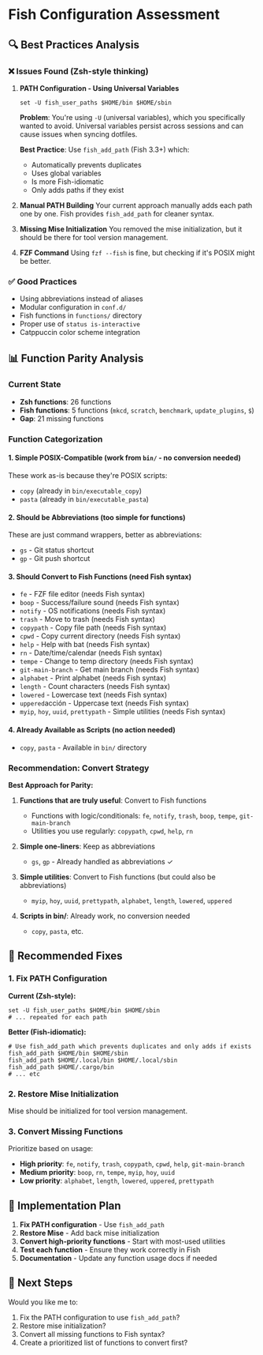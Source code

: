# Fish Configuration Assessment

## 🔍 Best Practices Analysis

### ❌ Issues Found (Zsh-style thinking)

1. **PATH Configuration - Using Universal Variables**
   ```fish
   set -U fish_user_paths $HOME/bin $HOME/sbin
   ```
   **Problem**: You're using `-U` (universal variables), which you specifically wanted to avoid. Universal variables persist across sessions and can cause issues when syncing dotfiles.
   
   **Best Practice**: Use `fish_add_path` (Fish 3.3+) which:
   - Automatically prevents duplicates
   - Uses global variables
   - Is more Fish-idiomatic
   - Only adds paths if they exist

2. **Manual PATH Building**
   Your current approach manually adds each path one by one. Fish provides `fish_add_path` for cleaner syntax.

3. **Missing Mise Initialization**
   You removed the mise initialization, but it should be there for tool version management.

4. **FZF Command**
   Using `fzf --fish` is fine, but checking if it's POSIX might be better.

### ✅ Good Practices

- Using abbreviations instead of aliases
- Modular configuration in `conf.d/`
- Fish functions in `functions/` directory
- Proper use of `status is-interactive`
- Catppuccin color scheme integration

## 📊 Function Parity Analysis

### Current State
- **Zsh functions**: 26 functions
- **Fish functions**: 5 functions (`mkcd`, `scratch`, `benchmark`, `update_plugins`, `$`)
- **Gap**: 21 missing functions

### Function Categorization

#### 1. **Simple POSIX-Compatible** (work from `bin/` - no conversion needed)
These work as-is because they're POSIX scripts:
- `copy` (already in `bin/executable_copy`)
- `pasta` (already in `bin/executable_pasta`)

#### 2. **Should be Abbreviations** (too simple for functions)
These are just command wrappers, better as abbreviations:
- `gs` - Git status shortcut
- `gp` - Git push shortcut

#### 3. **Should Convert to Fish Functions** (need Fish syntax)
- `fe` - FZF file editor (needs Fish syntax)
- `boop` - Success/failure sound (needs Fish syntax)
- `notify` - OS notifications (needs Fish syntax)
- `trash` - Move to trash (needs Fish syntax)
- `copypath` - Copy file path (needs Fish syntax)
- `cpwd` - Copy current directory (needs Fish syntax)
- `help` - Help with bat (needs Fish syntax)
- `rn` - Date/time/calendar (needs Fish syntax)
- `tempe` - Change to temp directory (needs Fish syntax)
- `git-main-branch` - Get main branch (needs Fish syntax)
- `alphabet` - Print alphabet (needs Fish syntax)
- `length` - Count characters (needs Fish syntax)
- `lowered` - Lowercase text (needs Fish syntax)
- `uppered`acción - Uppercase text (needs Fish syntax)
- `myip`, `hoy`, `uuid`, `prettypath` - Simple utilities (needs Fish syntax)

#### 4. **Already Available as Scripts** (no action needed)
- `copy`, `pasta` - Available in `bin/` directory

### Recommendation: Convert Strategy

**Best Approach for Parity:**

1. **Functions that are truly useful**: Convert to Fish functions
   - Functions with logic/conditionals: `fe`, `notify`, `trash`, `boop`, `tempe`, `git-main-branch`
   - Utilities you use regularly: `copypath`, `cpwd`, `help`, `rn`

2. **Simple one-liners**: Keep as abbreviations
   - `gs`, `gp` - Already handled as abbreviations ✓

3. **Simple utilities**: Convert to Fish functions (but could also be abbreviations)
   - `myip`, `hoy`, `uuid`, `prettypath`, `alphabet`, `length`, `lowered`, `uppered`

4. **Scripts in bin/**: Already work, no conversion needed
   - `copy`, `pasta`, etc.

## 🎯 Recommended Fixes

### 1. Fix PATH Configuration

**Current (Zsh-style):**
```fish
set -U fish_user_paths $HOME/bin $HOME/sbin
# ... repeated for each path
```

**Better (Fish-idiomatic):**
```fish
# Use fish_add_path which prevents duplicates and only adds if exists
fish_add_path $HOME/bin $HOME/sbin
fish_add_path $HOME/.local/bin $HOME/.local/sbin
fish_add_path $HOME/.cargo/bin
# ... etc
```

### 2. Restore Mise Initialization

Mise should be initialized for tool version management.

### 3. Convert Missing Functions

Prioritize based on usage:
- **High priority**: `fe`, `notify`, `trash`, `copypath`, `cpwd`, `help`, `git-main-branch`
- **Medium priority**: `boop`, `rn`, `tempe`, `myip`, `hoy`, `uuid`
- **Low priority**: `alphabet`, `length`, `lowered`, `uppered`, `prettypath`

## 📝 Implementation Plan

1. **Fix PATH configuration** - Use `fish_add_path`
2. **Restore Mise** - Add back mise initialization
3. **Convert high-priority functions** - Start with most-used utilities
4. **Test each function** - Ensure they work correctly in Fish
5. **Documentation** - Update any function usage docs if needed

## 🚀 Next Steps

Would you like me to:
1. Fix the PATH configuration to use `fish_add_path`?
2. Restore mise initialization?
3. Convert all missing functions to Fish syntax?
4. Create a prioritized list of functions to convert first?

